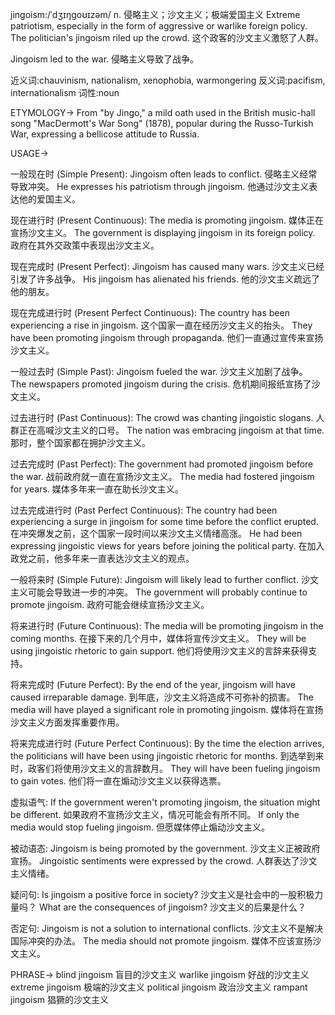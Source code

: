 jingoism:/ˈdʒɪŋɡoʊɪzəm/
n.
侵略主义；沙文主义；极端爱国主义
Extreme patriotism, especially in the form of aggressive or warlike foreign policy.
The politician's jingoism riled up the crowd.  这个政客的沙文主义激怒了人群。

Jingoism led to the war.  侵略主义导致了战争。

近义词:chauvinism, nationalism, xenophobia, warmongering
反义词:pacifism, internationalism
词性:noun


ETYMOLOGY->
From "by Jingo," a mild oath used in the British music-hall song "MacDermott's War Song" (1878), popular during the Russo-Turkish War, expressing a bellicose attitude to Russia.


USAGE->

一般现在时 (Simple Present):
Jingoism often leads to conflict.  侵略主义经常导致冲突。
He expresses his patriotism through jingoism. 他通过沙文主义表达他的爱国主义。

现在进行时 (Present Continuous):
The media is promoting jingoism.  媒体正在宣扬沙文主义。
The government is displaying jingoism in its foreign policy. 政府在其外交政策中表现出沙文主义。


现在完成时 (Present Perfect):
Jingoism has caused many wars.  沙文主义已经引发了许多战争。
His jingoism has alienated his friends. 他的沙文主义疏远了他的朋友。

现在完成进行时 (Present Perfect Continuous):
The country has been experiencing a rise in jingoism.  这个国家一直在经历沙文主义的抬头。
They have been promoting jingoism through propaganda.  他们一直通过宣传来宣扬沙文主义。


一般过去时 (Simple Past):
Jingoism fueled the war. 沙文主义加剧了战争。
The newspapers promoted jingoism during the crisis.  危机期间报纸宣扬了沙文主义。


过去进行时 (Past Continuous):
The crowd was chanting jingoistic slogans.  人群正在高喊沙文主义的口号。
The nation was embracing jingoism at that time.  那时，整个国家都在拥护沙文主义。


过去完成时 (Past Perfect):
The government had promoted jingoism before the war.  战前政府就一直在宣扬沙文主义。
The media had fostered jingoism for years.  媒体多年来一直在助长沙文主义。

过去完成进行时 (Past Perfect Continuous):
The country had been experiencing a surge in jingoism for some time before the conflict erupted. 在冲突爆发之前，这个国家一段时间以来沙文主义情绪高涨。
He had been expressing jingoistic views for years before joining the political party. 在加入政党之前，他多年来一直表达沙文主义的观点。


一般将来时 (Simple Future):
Jingoism will likely lead to further conflict.  沙文主义可能会导致进一步的冲突。
The government will probably continue to promote jingoism.  政府可能会继续宣扬沙文主义。


将来进行时 (Future Continuous):
The media will be promoting jingoism in the coming months.  在接下来的几个月中，媒体将宣传沙文主义。
They will be using jingoistic rhetoric to gain support.  他们将使用沙文主义的言辞来获得支持。


将来完成时 (Future Perfect):
By the end of the year, jingoism will have caused irreparable damage. 到年底，沙文主义将造成不可弥补的损害。
The media will have played a significant role in promoting jingoism. 媒体将在宣扬沙文主义方面发挥重要作用。


将来完成进行时 (Future Perfect Continuous):
By the time the election arrives, the politicians will have been using jingoistic rhetoric for months. 到选举到来时，政客们将使用沙文主义的言辞数月。
They will have been fueling jingoism to gain votes. 他们将一直在煽动沙文主义以获得选票。


虚拟语气:
If the government weren't promoting jingoism, the situation might be different. 如果政府不宣扬沙文主义，情况可能会有所不同。
If only the media would stop fueling jingoism. 但愿媒体停止煽动沙文主义。


被动语态:
Jingoism is being promoted by the government.  沙文主义正被政府宣扬。
Jingoistic sentiments were expressed by the crowd.  人群表达了沙文主义情绪。


疑问句:
Is jingoism a positive force in society? 沙文主义是社会中的一股积极力量吗？
What are the consequences of jingoism? 沙文主义的后果是什么？


否定句:
Jingoism is not a solution to international conflicts. 沙文主义不是解决国际冲突的办法。
The media should not promote jingoism. 媒体不应该宣扬沙文主义。


PHRASE->
blind jingoism  盲目的沙文主义
warlike jingoism  好战的沙文主义
extreme jingoism  极端的沙文主义
political jingoism  政治沙文主义
rampant jingoism  猖獗的沙文主义
